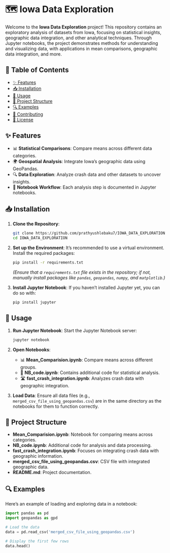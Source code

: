 # 🗺️ Iowa Data Exploration

Welcome to the **Iowa Data Exploration** project! This repository contains an exploratory analysis of datasets from Iowa, focusing on statistical insights, geographic data integration, and other analytical techniques. Through Jupyter notebooks, the project demonstrates methods for understanding and visualizing data, with applications in mean comparisons, geographic data integration, and more.

## 📑 Table of Contents
- [✨ Features](#features)
- [📥 Installation](#installation)
- [🚀 Usage](#usage)
- [📂 Project Structure](#project-structure)
- [🔍 Examples](#examples)
- [🤝 Contributing](#contributing)
- [📜 License](#license)

## ✨ Features
- 📊 **Statistical Comparisons**: Compare means across different data categories.
- 🌍 **Geospatial Analysis**: Integrate Iowa’s geographic data using GeoPandas.
- 🔍 **Data Exploration**: Analyze crash data and other datasets to uncover insights.
- 📓 **Notebook Workflow**: Each analysis step is documented in Jupyter notebooks.

## 📥 Installation

1. **Clone the Repository**:
    ```bash
    git clone https://github.com/prathyushlebaku7/IOWA_DATA_EXPLORATION.git
    cd IOWA_DATA_EXPLORATION
    ```

2. **Set up the Environment**:
    It’s recommended to use a virtual environment. Install the required packages:
    ```bash
    pip install -r requirements.txt
    ```
    *(Ensure that a `requirements.txt` file exists in the repository; if not, manually install packages like `pandas`, `geopandas`, `numpy`, and `matplotlib`.)*

3. **Install Jupyter Notebook**:
    If you haven’t installed Jupyter yet, you can do so with:
    ```bash
    pip install jupyter
    ```

## 🚀 Usage

1. **Run Jupyter Notebook**:
    Start the Jupyter Notebook server:
    ```bash
    jupyter notebook
    ```

2. **Open Notebooks**:
    - 📊 **Mean_Comparision.ipynb**: Compare means across different groups.
    - 🔎 **NB_code.ipynb**: Contains additional code for statistical analysis.
    - 🛣️ **fast_crash_integration.ipynb**: Analyzes crash data with geographic integration.

3. **Load Data**:
    Ensure all data files (e.g., `merged_csv_file_using_geopandas.csv`) are in the same directory as the notebooks for them to function correctly.

## 📂 Project Structure

- **Mean_Comparision.ipynb**: Notebook for comparing means across categories.
- **NB_code.ipynb**: Additional code for analysis and data processing.
- **fast_crash_integration.ipynb**: Focuses on integrating crash data with geographic information.
- **merged_csv_file_using_geopandas.csv**: CSV file with integrated geographic data.
- **README.md**: Project documentation.

## 🔍 Examples

Here’s an example of loading and exploring data in a notebook:

```python
import pandas as pd
import geopandas as gpd

# Load the data
data = pd.read_csv('merged_csv_file_using_geopandas.csv')

# Display the first few rows
data.head()
